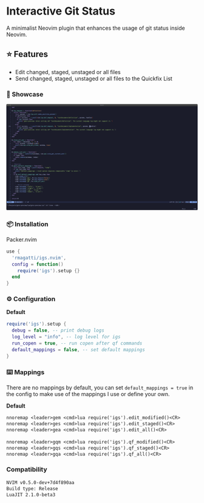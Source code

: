 # Interactive Git Status

A minimalist Neovim plugin that enhances the usage of git status inside Neovim.

## ⭐ Features

- Edit changed, staged, unstaged or all files
- Send changed, staged, unstaged or all files to the Quickfix List

### 🚀 Showcase

<img src="https://github.com/rmagatti/readme-assets/blob/main/goto-preview-zoomed.gif" />

### 📦 Installation

Packer.nvim

```lua
use {
  'rmagatti/igs.nvim',
  config = function()
    require('igs').setup {}
  end
}
```

### ⚙️ Configuration

**Default**

```lua
require('igs').setup {
  debug = false, -- print debug logs
  log_level = "info", -- log level for igs
  run_copen = true, -- run copen after qf commands
  default_mappings = false, -- set default mappings
}
```

### ⌨️ Mappings

There are no mappings by default, you can set `default_mappings = true` in the config to make use of the mappings I use or define your own.

**Default**

```viml
nnoremap <leader>gem <cmd>lua require('igs').edit_modified()<CR>
nnoremap <leader>ges <cmd>lua require('igs').edit_staged()<CR>
nnoremap <leader>gea <cmd>lua require('igs').edit_all()<CR>

nnoremap <leader>gqm <cmd>lua require('igs').qf_modified()<CR>
nnoremap <leader>gqs <cmd>lua require('igs').qf_staged()<CR>
nnoremap <leader>gqa <cmd>lua require('igs').qf_all()<CR>
```

### Compatibility

```
NVIM v0.5.0-dev+7d4f890aa
Build type: Release
LuaJIT 2.1.0-beta3
```
